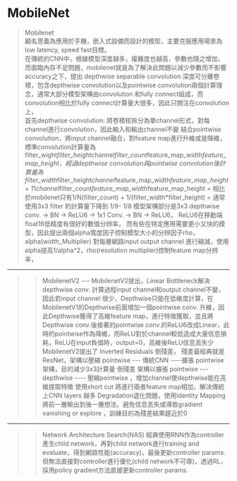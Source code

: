 # MobileNet
>Mobilenet 
<br />顧名思義為應用於手機，嵌入式設備而設計的模型，主要克服應用場景為low latency, speed fast目標。 <br />
在傳統的CNN中，根據模型深度越多，複雜度也越高，參數也隨之增加，而面臨內存不足問題，mobilenet就是為了解決此問題以減少參數而不影響accuracy之下，提出 depthwise separable convolution 深度可分離卷積，包含depthwise convolution以及pointwise convolution兩個計算理念，通常大部分模型架構由convolution 和fully connect組成，而convolution相比於fully connect計算量大很多，因此只關注在convolution上，<br />
首先depthwise convolution: 將卷積核拆分為單channel形式，對每channel進行convolution，因此輸入和輸出channel不變
結合pointwise convolution，將input channel融合，對feature map進行升維或是降維，
標準convolution計算量為filter_wight*filter_height*channel*filter_count*feature_map_width*feature_map_height，經過depthwise convolution與pointwise convolution後計算量為filter_width*filter_height*channel*feature_map_width*feature_map_height + 1*1*channel*filter_count*feature_map_width*feature_map_height = 相比於mobilenet只有1/N(filter_count) + 1/(filter_width*filter_height) = 通常使用3x3 filter 約計算量下降到 1/9- 1/8
模型架構部分是3x3 depthwise conv. -> BN -> ReLU6 -> 1x1 Conv. -> BN -> ReLU6，
ReLU6在移動端 float16低精度有很好的數值分辨率，
而有些在特定應用需要更小又快的模型，因此提出兩個alpha寬度因子控制模型大小的分辨因子rho，alpha(width_Multiplier) 對每層網路input output channel 進行縮減，使用alpha提高1/alpha^2，rho(resolution multiplier)控制feature map分辨率，
-------------------------------------------------------------------------------------------------------
>>MobilenetV2 --- MobilenetV2提出，Linear Bottleneck解決depthwise conv. 計算過程input channel和output channel不變，因此若input channel 很少，Depthwise只能在低維度計算，在MobilenetV1的Depthwise前面增加一個pointwise conv. 升維，因此Depthwise獲得了高維feature map，進行特徵獲取，並且將Depthwise conv.後接著的pointwise conv.的ReLU6改成Linear，此時的pointwise作為降維，而ReLU對於channel較低造成大量信息損耗，ReLU在input負值時，output=0，高維後ReLU信息丟失少
MobilenetV2提出了 Inverted Residuals 倒殘差，
殘差最經典就是ResNet，架構以壓縮 pointwise --- 傳統CNN ----擴張 pointwise 架構，目的減少3x3計算量
倒殘差 架構以擴張 pointwise --- depthwise ---- 壓縮pointwise ，增加channel使depthwise能在高維提取特徵
使用short cut 將進行兩者feature map相加，解決傳統上CNN layers 越多 Degradation退化問題，使用Identity Mapping將前一層輸出到後一層想法，避免信息丟失或導致gradient vanishing or explore ，訓練目的為殘差結果趨近於0
-------------------------------------------------------------------------------------------------------
>>Network Architecture Search(NAS)
經典使用RNN作為controller產生child network，再對child network進行training and evaluate，得到網路性能(accuracy)，最後更新controller params. 但無法直接對controller進行優化(child network不可導)，透過RL，採用policy gradient方法直接更新controller params.
